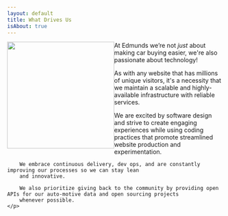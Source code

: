```yaml
---
layout: default
title: What Drives Us
isAbout: true
---
```


<div class="about">
  <div class="about-text">
    <img style="float:left;width:250px" src="{{site.baseimagesurl}}/edmunds-technology.png"/>
    <p>
        At Edmunds we’re not <em>just</em> about making car buying easier, we're also passionate about technology!
    </p>
    <p>
        As with any website that has millions of unique visitors, it's a necessity that we maintain
        a scalable and highly-available infrastructure with reliable services.
    </p>
    <p>
        We are excited by software design and strive to create engaging experiences while using
        coding practices that promote streamlined website production and experimentation.

        We embrace continuous delivery, dev ops, and are constantly improving our processes so we can stay lean
        and innovative.

        We also prioritize giving back to the community by providing open APIs for our auto-motive data and open sourcing projects
        whenever possible.
    </p>
  </div>
</div>
